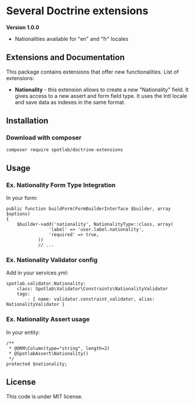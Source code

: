 # Several Doctrine extensions

**Version 1.0.0**

- Nationalities available for "en" and "fr" locales

## Extensions and Documentation

This package contains extensions that offer new functionalities. List of extensions:

- **Nationality** - this extension allows to create a new "Nationality" field. It gives access to a new assert and form field type. It uses the Intl locale and save data as indexes in the same format.

## Installation

### Download with composer

	composer require spotlab/doctrine-extensions

## Usage

### Ex. Nationality Form Type Integration

In your form:

	public function buildForm(FormBuilderInterface $builder, array $options)
    {
        $builder->add('nationality', NationalityType::class, array(
	                'label' => 'user.label.nationality',
	                'required' => true,
	            ))
	            // ...

### Ex. Nationality Validator config

Add in your services.yml:

	spotlab.validator.Nationality:
        class: Spotlab\Validator\Constraints\NationalityValidator
        tags:
            - { name: validator.constraint_validator, alias: NationalityValidator }

### Ex. Nationality Assert usage

In your entity:

	/**
     * @ORM\Column(type="string", length=2)
     * @SpotlabAssert\Nationality()
     */
    protected $nationality;

## License

This code is under MIT license.